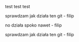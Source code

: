 test test test


sprawdzam jak działa ten git - filip

no działa spoko nawet - filip

sprawdzam jak działa ten git - filip

